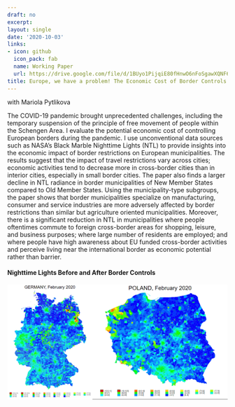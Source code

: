 ```yaml
---
draft: no
excerpt: 
layout: single
date: '2020-10-03'
links:
- icon: github
  icon_pack: fab
  name: Working Paper
  url: https://drive.google.com/file/d/1BUyo1PijqiE80fHnwO6nFoSgawXQNF6K/view?usp=share_link
title: Europe, we have a problem! The Economic Cost of Border Controls during COVID-19
---
```

with Mariola Pytlikova

The COVID-19 pandemic brought unprecedented challenges, including the temporary suspension of the principle of free movement of people within the Schengen Area. I evaluate the potential economic cost of controlling European borders during the pandemic. I use unconventional data sources such as NASA’s Black Marble Nighttime Lights (NTL) to provide insights into the economic impact of border restrictions on European municipalities. The results suggest that the impact of travel restrictions vary across cities; economic activities tend to decrease more in cross-border cities than in interior cities, especially in small border cities. The paper also finds a larger decline in NTL radiance in border municipalities of New Member States compared to Old Member States. Using the municipality-type subgroups, the paper shows that border municipalities specialize on manufacturing, consumer and service industries are more adversely affected by border restrictions than similar but agriculture oriented municipalities. Moreover, there is a significant reduction in NTL in municipalities where people oftentimes commute to foreign cross-border areas for shopping, leisure, and business purposes; where large number of residents are employed; and where people have high awareness about EU funded cross-border activities and perceive living near the international border as economic potential rather than barrier.


#### Nighttime Lights Before and After Border Controls
<style>
  .zoom {
    transition: transform 0.2s; /* Animation */
  }
  .zoom:hover {
    transform: scale(1.5); /* (150% zoom) */
  }
</style>

<img src="featured.png" alt="Description of image" style="width:1000px;" class="zoom">


